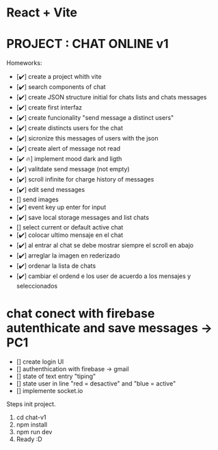 # React + Vite
# PROJECT : CHAT ONLINE v1
Homeworks:
- [✔️] create a project whith vite
- [✔️] search components of chat 
- [✔️] create JSON structure initial for chats lists and chats messages
- [✔️] create first interfaz
- [✔️] create funcionality "send message a distinct users"
- [✔️] create distincts users for the chat  
- [✔️] sicronize this messages of users with the json 
- [✔️] create alert of message not read
- [✔️ 🔥] implement mood dark and ligth
- [✔️] valitdate send message (not empty)
- [✔️] scroll infinite for charge history of messages
- [✔️] edit send messages
- [] send images 
- [✔️] event key up enter for input
- [✔️] save local storage messages and list chats
- [] select current or default active chat 
- [✔️] colocar ultimo mensaje en el chat
- [✔️] al entrar al chat se debe mostrar siempre el scroll en abajo
- [✔️] arreglar la imagen en rederizado
- [✔️] ordenar la lista de chats
- [✔️] cambiar el ordend e los user de acuerdo a los mensajes y seleccionados


# chat conect with firebase autenthicate and save messages -> PC1

- [] create login UI
- [] authenthication with firebase -> gmail
- [] state of text entry "tiping"
- [] state user in line "red = desactive" and "blue = active" 
- [] implemente socket.io

Steps init project.

1. cd chat-v1
2. npm install
3. npm run dev
4. Ready :D
